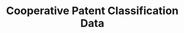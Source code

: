 ---
layout: default
bigquery: https://console.cloud.google.com/bigquery?p=patents-public-data&d=cpc&page=dataset
citation: '“Cooperative Patent Classification” by the EPO and USPTO, for public use. '
contributors: EPO, USPTO
cost: None
description: Cooperative Patent Classification Data contains the scheme and definitions
  of the Cooperative Patent Classification system for classifying patent documents.
  The CPC is the result of a partnership between the EPO and the USPTO in their joint
  effort to develop a common, internationally compatible classification system for
  technical documents, in particular patent publications, which will be used by both
  offices in the patent granting process
documentation: https://www.cooperativepatentclassification.org/cpcSchemeAndDefinitions
last_edit: 04/10/2022, 15:24:19
location: https://www.cooperativepatentclassification.org/index
maintained_by: USPTO, EPO
schema_fields:
- title_part
- notAllocatable
- residual_references
- status
- glossary
- sizeCache
- parents
- titlePart
- breakdownCode
- breakdown_code
- ipc_concordant
- synonyms
- childGroups
- definition
- additional_only
- titleFull
- date_revised
- not_allocatable
- level
- children
- ipcConcordant
- limitingReferences
- applicationReferences
- child_groups
- limiting_references
- residualReferences
- application_references
- dateRevised
- informative_references
- informativeReferences
- title_full
- symbol
shortname: cooperative_patent_classification
tags:
- patents
- science
title: Cooperative Patent Classification Data
uuid: 984374a7-16e9-4b35-9445-458daceb01bf
---